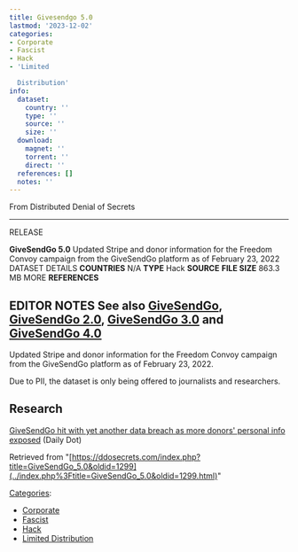 ```yaml
---
title: Givesendgo 5.0
lastmod: '2023-12-02'
categories:
- Corporate
- Fascist
- Hack
- 'Limited

  Distribution'
info:
  dataset:
    country: ''
    type: ''
    source: ''
    size: ''
  download:
    magnet: ''
    torrent: ''
    direct: ''
  references: []
  notes: ''
---
```




From Distributed Denial of Secrets

---
RELEASE

**GiveSendGo 5.0**
Updated Stripe and donor information for the Freedom Convoy campaign from the GiveSendGo platform as of February 23, 2022
DATASET DETAILS
**COUNTRIES** N/A
**TYPE** Hack
**SOURCE**
**FILE SIZE** 863.3 MB
MORE
**REFERENCES**

**EDITOR NOTES**
See also [GiveSendGo](GiveSendGo.html "GiveSendGo"), [GiveSendGo 2.0](GiveSendGo_2.0.html "GiveSendGo 2.0"), [GiveSendGo 3.0](GiveSendGo_3.0.html "GiveSendGo 3.0") and [GiveSendGo 4.0](GiveSendGo_4.0.html "GiveSendGo 4.0")
---

Updated Stripe and donor information for the Freedom Convoy campaign
from the GiveSendGo platform as of February 23, 2022.

Due to PII, the dataset is only being offered to journalists and
researchers.

## Research

[GiveSendGo hit with yet another data breach as more donors' personal
info
exposed](https://www.dailydot.com/debug/hackers-givesendgo-freedom-convoy-new-leak/) (Daily Dot)

Retrieved from
"[https://ddosecrets.com/index.php?title=GiveSendGo_5.0&oldid=1299](../index.php%3Ftitle=GiveSendGo_5.0&oldid=1299.html)"

[Categories](./Special:Categories.html "Special:Categories"):

- [Corporate](./Category:Corporate.html "Category:Corporate")
- [Fascist](./Category:Fascist.html "Category:Fascist")
- [Hack](./Category:Hack.html "Category:Hack")
- [Limited
Distribution](./Category:Limited_Distribution.html "Category:Limited Distribution")

